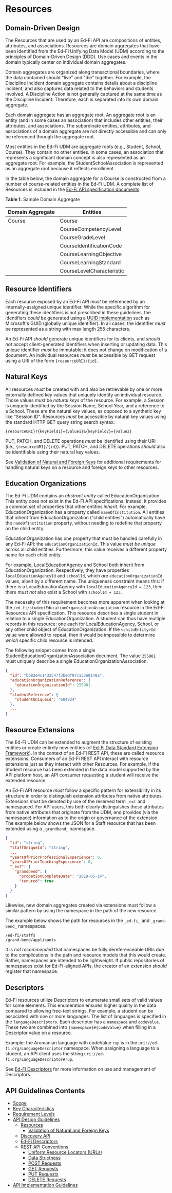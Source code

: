 # Resources

## Domain-Driven Design

The Resources that are used by an Ed-Fi API are compositions of entities,
attributes, and associations. Resources are domain aggregates that have been
identified from the Ed-Fi Unifying Data Model (UDM) according to the principles
of Domain-Driven Design (DDD). Use cases and events in the domain typically
center on individual domain aggregates.

Domain aggregates are organized along transactional boundaries, where the data
contained should "live" and "die" together. For example, the Discipline Incident
domain aggregate contains details about a discipline incident, and also captures
data related to the behaviors and students involved. A Discipline Action is not
generally captured at the same time as the Discipline Incident. Therefore, each
is separated into its own domain aggregate.

Each domain aggregate has an aggregate root. An aggregate root is an entity (and
in some cases an association) that includes other entities, their attributes,
and associations. The subordinate entities, attributes, and associations of a
domain aggregate are not directly accessible and can only be referenced through
the aggregate root.

Most entities in the Ed-Fi UDM are aggregate roots (e.g., Student, School,
Course). They contain no other entities. In some cases, an association that
represents a significant domain concept is also represented as an aggregate
root. For example, the StudentSchoolAssociation is represented as an aggregate
root because it reflects enrollment.

In the table below, the domain aggregate for a Course is constructed from a
number of course-related entities in the Ed-Fi UDM. A complete list of Resources
is included in the [Ed-Fi API specification
documents](../../../api-specifications/).

**Table 1.** Sample Domain Aggregate

| Domain Aggregate | Entities                  |
| ---------------- | ------------------------- |
| Course           | Course                    |
|                  | CourseCompetencyLevel     |
|                  | CourseGradeLevel          |
|                  | CourseIdentificationCode  |
|                  | CourseLearningObjective   |
|                  | CourseLearningStandard    |
|                  | CourseLevelCharacteristic |

## Resource Identifiers

Each resource exposed by an Ed-Fi API _must_ be referenced by an
internally-assigned unique identifier. While the specific algorithm for
generating these identifiers is not prescribed in these guidelines, the
identifiers _could_ be generated using a [UUID
implementation](http://en.wikipedia.org/wiki/Globally_unique_identifier) such as
Microsoft's GUID (globally unique identifier). In all cases, the identifier
_must_ be represented as a string with max length 255 characters.

An Ed-Fi API _should_ generate unique identifiers for its clients, and _should
not_ accept client-generated identifiers when inserting or updating data. This
unique identifier _must_ be immutable: it does not change on modification of a
document. An individual resources _must_ be accessible by GET request using a
URI of the form `{resourceURI}/{id}`.

## Natural Keys

All resources _must_ be created with and also be retrievable by one or more
externally defined key values that uniquely identify an individual resource.
Those values _must_ be _natural keys_ of the resource. For example, a Session is
uniquely identified by the Session Name, School Year, and a reference to a
School. These are the natural key values, as opposed to a synthetic key like
"Session ID". Resources _must_ be accessible by natural key values using the
standard HTTP GET query string search syntax:

```none
{resourceURI}?{keyField1}={value1}&{keyField2}={value2}
```

PUT, PATCH, and DELETE operations _must_ be identified using their URI
(i.e., `{resourceURI}/{id}`). PUT, PATCH, and DELETE operations _should_ also be
identifiable using their natural key values.

See [Validation of Natural and Foreign Keys](./NATURAL-FOREIGN-KEYS.md) for
additional requirements for handling natural keys on a resource and foreign keys
to other resources.

## Education Organizations

The Ed-Fi UDM contains an _abstract entity_ called EducationOrganization. This
entity does not exist in the Ed-Fi API specifications. Instead, it provides a
common set of properties that other entities _inherit_. For example,
EducationOrganization has a property called `nameOfInstitution`. All entities
that inherit from EducationOrganization ("child entities") automatically have
the `nameOfInstitution` property, without needing to redefine that property on
the child entity.

EducationOrganization has one property that must be handled carefully in any
Ed-Fi API: the `educationOrganizationId`. This value _must be unique_ across all
child entities. Furthermore, this value receives a different property name for
each child entity.

For example, LocalEducationAgency and School both inherit from
EducationOrganization. Respectively, they have properties
`localEducationAgencyId` and `schoolId`, which _are_ `educationOrganizationId`
values, albeit by a different name. The uniqueness constraint means this: if
there is a LocalEducationAgency with `localEducationAgencyId = 123`, then there
_must not_ also exist a School with `schoolId = 123`.

The necessity of this requirement becomes more apparent when looking at the
`/ed-fi/studentEducationOrganizationAssociation` resource in the Ed-Fi Resources
API specification. This resource describes a single student in relation to a
single EducationOrganization. A student can thus have multiple records in this
resource: one each for LocalEducationAgency, School, or any other child object
of EducationOrganization. If the `<childEntity>Id` value were allowed
to repeat, then it would be impossible to determine _which_ specific child
resource is intended.

The following snippet comes from a single
StudentEducationOrganizationAssociation document. The value `255901` must
uniquely describe a single EducationOrganizationAssociation.

```json
{
  "id": "bb82e4c1433547f3bedf97c133e8148a",
  "educationOrganizationReference": {
    "educationOrganizationId": 255901
  },
  "studentReference": {
    "studentUniqueId": "604824"
  },
  ...
}
```

## Resource Extensions

The Ed-Fi UDM can be extended to augment the structure of existing entities or
create entirely new entities (cf [Ed-Fi Data Standard Extension
Framework](https://edfi.atlassian.net/wiki/x/LYBgAw)). In the context of an
Ed-Fi REST API, these are called resource extensions. Consumers of an Ed-Fi REST
API interact with resource extensions just as they interact with other
Resources. For example, if the Student resource has been extended in the data
model supported by the API platform host, an API consumer requesting a student
will receive the extended resource.

An Ed-Fi API resource _must_ follow a specific pattern for extensibility in its
structure in order to distinguish extension attributes from native attributes.
Extensions _must_ be denoted by use of the reserved term `_ext` and namespaced.
For API users, this both clearly distinguishes these attributes from native
attributes that originate from the UDM, and provides (via the namespace)
information as to the origin or governance of the extension. The example below
shows the JSON for a Staff resource that has been extended using a `_grandbend_`
namespace.

```json
{
  "id": "string",
  "staffUniqueId": "string",
  ...
  "yearsOfPriorProfessionalExperience": 0,
  "yearsOfPriorTeachingExperience": 0,
  "_ext": {
    "grandbend": {
      "probationCompleteDate": "2019-05-14",
      "tenured": true
    }
  }
}
```

Likewise, new domain aggregates created via extensions must follow a similar
pattern by using the namespace in the path of the new resource.

The example below shows the path for resources in the `_ed-fi_` and
`_grand-bend_` namespaces.

```none
/ed-fi/staffs
/grand-bend/applicants
```

It is _not recommended_ that namespaces be fully dereferenceable URIs due to the
complications in the path and resource models that this would create. Rather,
namespaces are intended to be lightweight. If public repositories of namespaces
exist for Ed-Fi-aligned APIs, the creator of an extension _should_ register that
namespace.

## Descriptors

Ed-Fi resources utilize Descriptors to enumerate small sets of valid values for
some elements. This enumeration ensures higher quality in the data compared to
allowing free-text strings. For example, a student can be associated with one or
more languages. The list of languages is specified in the `languageDescriptors`.
Each descriptor has a `namespace` and `codeValue`. These two are combined into
`{namespace}#{codeValue}` when filling in a Descriptor value on a resource.

Example: the Aromanian language with codeValue `rup` is in the
`uri://ed-fi.org/LanguageDescriptor` namespace. When assigning a language to a
student, an API client uses the string `uri://ed-fi.org/LanguageDescriptor#rup`.

See [Ed-Fi Descriptors](./ED-FI-DESCRIPTORS.md) for more information on use and
management of Descriptors.

## API Guidelines Contents

* [Scope](../SCOPE.md)
* [Key Characteristics](../KEY-CHARACTERISTICS.md)
* [Requirement Levels](../REQUIREMENT-LEVELS.md)
* [API Design Guidelines](../API-DESIGN-GUIDELINES/README.md)
  * [Resources](RESOURCES.md)
    * [Validation of Natural and Foreign Keys](./NATURAL-FOREIGN-KEYS.md)
  * [Discovery API](./DISCOVERY-API.md)
  * [Ed-Fi Descriptors](./ED-FI-DESCRIPTORS.md)
  * [REST API Conventions](./REST-API.md)
    * [Uniform Resource Locators (URLs)](./UNIFORM-RESOURCE-LOCATORS.md)
    * [Data Strictness](./DATA-STRICTNESS.md)
    * [POST Requests](./POST-REQUESTS.md)
    * [GET Requests](./GET-REQUESTS.md)
    * [PUT Requests](./PUT-REQUESTS.md)
    * [DELETE Requests](./DELETE-REQUESTS.md)
* [API Implementation Guidelines](../API-IMPLEMENTATION-GUIDELINES/README.md)
